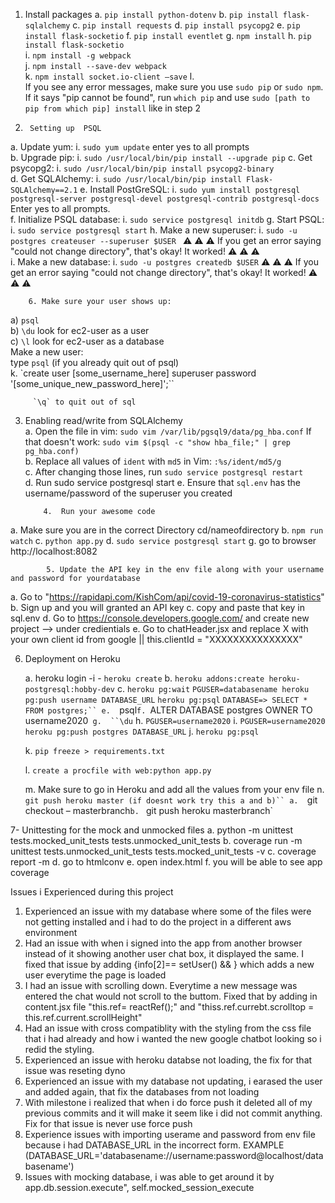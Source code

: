 

                                                                           
1.	Install packages
a.	`pip install python-dotenv`
b.	`pip install flask-sqlalchemy`
c.	`pip install requests`
d.	`pip install psycopg2`
e.	`pip install flask-socketio`
f.	`pip install eventlet`
g.	`npm install`
h.	`pip install flask-socketio`    
i.	`npm install -g webpack`   
j.	`npm install --save-dev webpack`    
k.	`npm install socket.io-client –save`
l.	
 If you see any error messages, make sure you use `sudo pip` or `sudo npm`. If it says "pip cannot be found", run `which pip` and use `sudo [path to pip from which pip] install` like in step 2 

2.      Setting up  PSQL
a.	Update yum: 
i.	    `sudo yum update`
        enter yes to all prompts    
b.	Upgrade pip:
i.	`sudo /usr/local/bin/pip install --upgrade pip`
c.	Get psycopg2: 
i.	`sudo /usr/local/bin/pip install psycopg2-binary`   
d.	Get SQLAlchemy: 
i.	`sudo /usr/local/bin/pip install Flask-SQLAlchemy==2.1`
e.	Install PostGreSQL: 
i.	`sudo yum install postgresql postgresql-server postgresql-devel postgresql-contrib postgresql-docs`    
Enter yes to all prompts.    
f.	Initialize PSQL database: 
i.	`sudo service postgresql initdb`
g.	Start PSQL: 
i.	`sudo service postgresql start`
h.	Make a new superuser: 
i.	`sudo -u postgres createuser --superuser $USER `
:warning: :warning: :warning: If you get an error saying "could not change directory", that's okay! It worked! :warning: :warning: :warning:    
i.	Make a new database: 
i.	`sudo -u postgres createdb $USER`
:warning: :warning: :warning: If you get an error saying "could not change directory", that's okay! It worked! :warning: :warning: :warning:        

        6. Make sure your user shows up:   
 a) `psql`     
 b) `\du` look for ec2-user as a user      
 c) `\l` look for ec2-user as a database    
Make a new user:    
   type `psql` 
(if you already quit out of psql)  
k.	   `create user [some_username_here] superuser password '[some_unique_new_password_here]';``  


	     `\q` to quit out of sql  
	     
3.	Enabling read/write from SQLAlchemy  
a.	Open the file in vim: `sudo vim /var/lib/pgsql9/data/pg_hba.conf`
	If that doesn't work: `sudo vim $(psql -c "show hba_file;" | grep pg_hba.conf)`  
b.	Replace all values of `ident` with `md5` in Vim: `:%s/ident/md5/g`  
c.	 After changing those lines, run `sudo service postgresql restart`  
d.	Run sudo service postgresql start
e.	Ensure that `sql.env` has the username/password of the superuser you created


            4.	Run your awesome code 
                
a.	Make sure you are in the correct Directory cd/nameofdirectory
b.	`npm run watch`
c.	`python app.py`
d.  `sudo service postgresql start`
g.	go to browser http://localhost:8082


            5. Update the API key in the env file along with your username and password for yourdatabase
   a. Go to "https://rapidapi.com/KishCom/api/covid-19-coronavirus-statistics"
   b. Sign up and you will granted an API key
   c. copy and paste that key in sql.env
   d. Go to https://console.developers.google.com/ and create new project --> under credientials 
   e. Go to chatHeader.jsx and replace X with your own client id from google ||  this.clientId = "XXXXXXXXXXXXXXX"

6.	Deployment on Heroku

    a.	heroku login -i
                -  `heroku create`
    b.  `heroku addons:create heroku-postgresql:hobby-dev`
    c.	`heroku pg:wait`
                 `PGUSER=databasename heroku pg:push username DATABASE_URL`
                 `heroku pg:psql`
                 `DATABASE=> SELECT * FROM postgres;``
    e.	`psql`
    f.	`ALTER DATABASE postgres OWNER TO username2020`
    g.	``\du` 
    h.	`PGUSER=username2020`
    i.	`PGUSER=username2020 heroku pg:push postgres DATABASE_URL`
    j.	`heroku pg:psql`
    
    k.	`pip freeze > requirements.txt`
    
    l.	`create a procfile with web:python app.py`
    
    m.	Make sure to go in Heroku and add all the values from your env file 
    n.  `git push heroku master (if doesnt work try this a and b)``
    a.	`git checkout – masterbranch`
    b.	` git push heroku masterbranch`


7- Unittesting for the mock and unmocked files 
        a. python -m unittest tests.mocked_unit_tests tests.unmocked_unit_tests
        b. coverage run -m unittest tests.unmocked_unit_tests tests.mocked_unit_tests -v
        c. coverage report -m
        d. go to htmlconv
        e. open index.html
        f. you will be able to see app coverage 

Issues i Experienced during this project
1. Experienced an issue with my database where some of the files were not getting installed and i had to do the project in a different aws environment
2. Had an issue with when i signed into the app from another browser instead of it showing another user chat box, it displayed the same. I fixed that issue by adding {info[2]== setUser() && } which adds a new user everytime the page is loaded
3. I had an issue with scrolling down. Everytime a new message was entered the chat would not scroll to the buttom. Fixed that by adding in content.jsx file "this.ref= reactRef();" and "thiss.ref.currebt.scrolltop = this.ref.current.scrollHeight"
4. Had an issue with cross compatiblity with the styling from the css file that i had already and how i wanted the new google chatbot looking so i redid the styling.
5. Experienced an issue with heroku databse not loading, the fix for that issue was reseting dyno
6. Experienced an issue with my database not updating, i earased the user and added again, that fix the databases from not loading
7. With milestone i realized that when i do force push it deleted all of my previous commits and it will make it seem like i did not commit anything. Fix for that issue is never use force push
8. Experience issues with importing userame and password from env file because i had DATABASE_URL in the incorrect form. EXAMPLE  (DATABASE_URL='databasename://username:password@localhost/databasename')
9. Issues with mocking database, i was able to get around it by app.db.session.execute", self.mocked_session_execute



